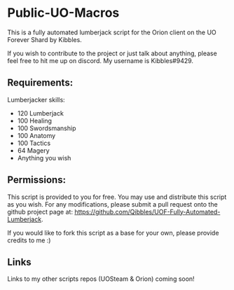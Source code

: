 # Public-UO-Macros

This is a fully automated lumberjack script for the Orion client on the UO Forever Shard by Kibbles.

If you wish to contribute to the project or just talk about anything, please feel free to hit me up on discord. My username is Kibbles#9429.

## Requirements:
Lumberjacker skills:
- 120 Lumberjack
- 100 Healing
- 100 Swordsmanship
- 100 Anatomy
- 100 Tactics
- 64 Magery
- Anything you wish

## Permissions:
This script is provided to you for free. 
You may use and distribute this script as you wish. For any modifications, please submit a pull request onto the github project page at: https://github.com/Qibbles/UOF-Fully-Automated-Lumberjack.

If you would like to fork this script as a base for your own, please provide credits to me :)

## Links
Links to my other scripts repos (UOSteam & Orion) coming soon!


